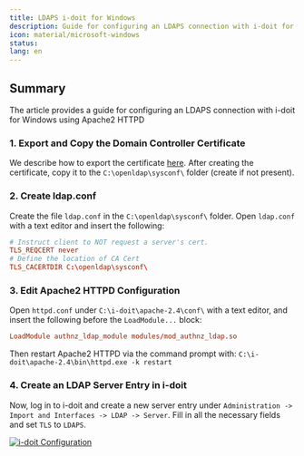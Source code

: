 ```yaml
---
title: LDAPS i-doit for Windows
description: Guide for configuring an LDAPS connection with i-doit for Windows
icon: material/microsoft-windows
status:
lang: en
---
```


## Summary

The article provides a guide for configuring an LDAPS connection with i-doit for Windows using Apache2 HTTPD

### 1. Export and Copy the Domain Controller Certificate

We describe how to export the certificate [here](ldap-tls.md).
After creating the certificate, copy it to the `C:\openldap\sysconf\` folder (create if not present).

### 2. Create ldap.conf

Create the file `ldap.conf` in the `C:\openldap\sysconf\` folder.
Open `ldap.conf` with a text editor and insert the following:

```conf
# Instruct client to NOT request a server's cert.
TLS_REQCERT never
# Define the location of CA Cert
TLS_CACERTDIR C:\openldap\sysconf\
```

### 3. Edit Apache2 HTTPD Configuration

Open `httpd.conf` under `C:\i-doit\apache-2.4\conf\` with a text editor, and insert the following before the `LoadModule...` block:

```conf
LoadModule authnz_ldap_module modules/mod_authnz_ldap.so
```

Then restart Apache2 HTTPD via the command prompt with: `C:\i-doit\apache-2.4\bin\httpd.exe -k restart`

### 4. Create an LDAP Server Entry in i-doit

Now, log in to i-doit and create a new server entry under `Administration -> Import and Interfaces -> LDAP -> Server`.
Fill in all the necessary fields and set `TLS` to `LDAPS`.

[![i-doit Configuration](../../assets/images/en/user-authentication-and-management/ldap-directory/i-doit-win-ldaps/i-doit-conf.png)](../../assets/images/en/user-authentication-and-management/ldap-directory/i-doit-win-ldaps/i-doit-conf.png)
